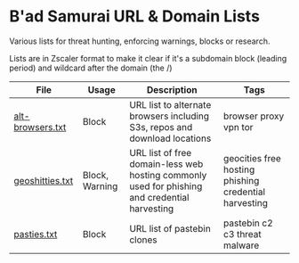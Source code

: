 # B'ad Samurai URL & Domain Lists

Various lists for threat hunting, enforcing warnings, blocks or research.

Lists are in Zscaler format to make it clear if it's a subdomain block (leading period) and wildcard after the domain (the /)

|  File  |  Usage | Description  |  Tags  |
|--------|------------------|---------------|--------| 
| [alt-browsers.txt](./alt-browsers.txt) | Block | URL list to alternate browsers including S3s, repos and download locations | browser proxy vpn tor |
| [geoshitties.txt](./geoshitties.txt) | Block, Warning | URL list of free domain-less web hosting commonly used for phishing and credential harvesting | geocities free hosting phishing credential harvesting |
| [pasties.txt](./pasties.txt) | Block | URL list of pastebin clones | pastebin c2 c3 threat malware |
